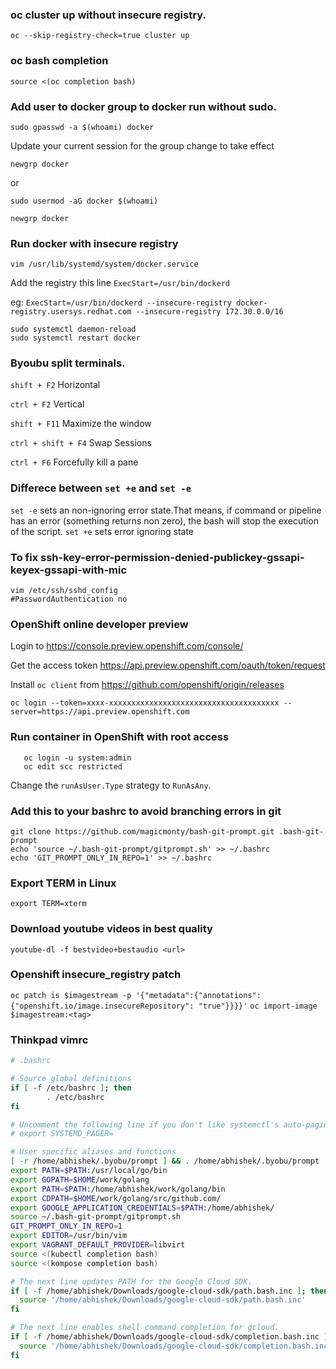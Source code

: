 ### oc cluster up without insecure registry.

`oc --skip-registry-check=true cluster up`

### oc bash completion
`source <(oc completion bash)`

### Add user to docker group to docker run without sudo.

`sudo gpasswd -a $(whoami) docker`

Update your current session for the group change to take effect

`newgrp docker`

or

`sudo usermod -aG docker $(whoami)`

`newgrp docker`

### Run docker with insecure registry
`vim /usr/lib/systemd/system/docker.service`

Add the registry this line 
`ExecStart=/usr/bin/dockerd`

eg: `ExecStart=/usr/bin/dockerd --insecure-registry docker-registry.usersys.redhat.com --insecure-registry 172.30.0.0/16`

```
sudo systemctl daemon-reload
sudo systemctl restart docker
```

### Byoubu split terminals.

`shift + F2` Horizontal

`ctrl + F2` Vertical

`shift + F11` Maximize the window

`ctrl + shift + F4` Swap Sessions

`ctrl + F6` Forcefully kill a pane


### Differece between `set +e` and `set -e`

`set -e` sets an non-ignoring error state.That means, if command or pipeline has an error (something returns non zero), the bash will stop the execution of the script.
`set +e` sets error ignoring state

### To fix ssh-key-error-permission-denied-publickey-gssapi-keyex-gssapi-with-mic

```
vim /etc/ssh/sshd_config
#PasswordAuthentication no
```

### OpenShift online developer preview

Login to https://console.preview.openshift.com/console/

Get the access token https://api.preview.openshift.com/oauth/token/request

Install `oc client` from https://github.com/openshift/origin/releases

`oc login --token=xxxx-xxxxxxxxxxxxxxxxxxxxxxxxxxxxxxxxxxxxxx --server=https://api.preview.openshift.com`

### Run container in OpenShift with root access

```
   oc login -u system:admin
   oc edit scc restricted
```
Change the `runAsUser.Type` strategy to `RunAsAny`.


### Add this to your bashrc to avoid branching errors in git

```
git clone https://github.com/magicmonty/bash-git-prompt.git .bash-git-prompt
echo 'source ~/.bash-git-prompt/gitprompt.sh' >> ~/.bashrc
echo 'GIT_PROMPT_ONLY_IN_REPO=1' >> ~/.bashrc
```

### Export TERM in Linux
`export TERM=xterm`

### Download youtube videos in best quality
`youtube-dl -f bestvideo+bestaudio <url>`

### Openshift insecure_registry patch

`oc patch is $imagestream -p '{"metadata":{"annotations":{"openshift.io/image.insecureRepository": "true"}}}}'`
`oc import-image $imagestream:<tag>`

### Thinkpad vimrc
```bash
# .bashrc

# Source global definitions
if [ -f /etc/bashrc ]; then
        . /etc/bashrc
fi

# Uncomment the following line if you don't like systemctl's auto-paging feature:
# export SYSTEMD_PAGER=

# User specific aliases and functions
[ -r /home/abhishek/.byobu/prompt ] && . /home/abhishek/.byobu/prompt   #byobu-prompt#
export PATH=$PATH:/usr/local/go/bin
export GOPATH=$HOME/work/golang
export PATH=$PATH:/home/abhishek/work/golang/bin
export CDPATH=$HOME/work/golang/src/github.com/
export GOOGLE_APPLICATION_CREDENTIALS=$PATH:/home/abhishek/
source ~/.bash-git-prompt/gitprompt.sh
GIT_PROMPT_ONLY_IN_REPO=1
export EDITOR=/usr/bin/vim
export VAGRANT_DEFAULT_PROVIDER=libvirt
source <(kubectl completion bash)
source <(kompose completion bash)

# The next line updates PATH for the Google Cloud SDK.
if [ -f /home/abhishek/Downloads/google-cloud-sdk/path.bash.inc ]; then
  source '/home/abhishek/Downloads/google-cloud-sdk/path.bash.inc'
fi

# The next line enables shell command completion for gcloud.
if [ -f /home/abhishek/Downloads/google-cloud-sdk/completion.bash.inc ]; then
  source '/home/abhishek/Downloads/google-cloud-sdk/completion.bash.inc'
fi
```
